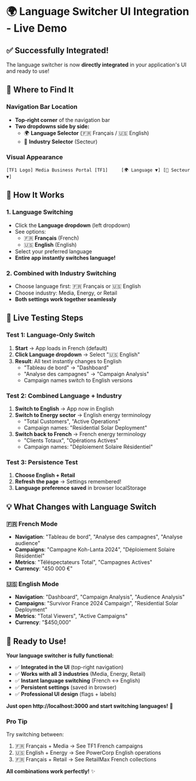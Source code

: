 # 🌍 Language Switcher UI Integration - Live Demo

## ✅ **Successfully Integrated!**

The language switcher is now **directly integrated** in your application's UI and ready to use!

## 🎯 **Where to Find It**

### **Navigation Bar Location**
- **Top-right corner** of the navigation bar
- **Two dropdowns side by side:**
  - 🌍 **Language Selector** (🇫🇷 Français / 🇺🇸 English)
  - 🏢 **Industry Selector** (Secteur)

### **Visual Appearance**
```
[TF1 Logo] Media Business Portal [TF1]     [🌍 Language ▼] [🏢 Secteur ▼]
```

## 🔄 **How It Works**

### **1. Language Switching**
- Click the **Language dropdown** (left dropdown)
- See options:
  - 🇫🇷 **Français** (French)
  - 🇺🇸 **English** (English)
- Select your preferred language
- **Entire app instantly switches language!**

### **2. Combined with Industry Switching**
- Choose language first: 🇫🇷 Français or 🇺🇸 English
- Choose industry: Media, Energy, or Retail
- **Both settings work together seamlessly**

## 📱 **Live Testing Steps**

### **Test 1: Language-Only Switch**
1. **Start** → App loads in French (default)
2. **Click Language dropdown** → Select "🇺🇸 English"
3. **Result**: All text instantly changes to English
   - "Tableau de bord" → "Dashboard"
   - "Analyse des campagnes" → "Campaign Analysis"
   - Campaign names switch to English versions

### **Test 2: Combined Language + Industry**
1. **Switch to English** → App now in English
2. **Switch to Energy sector** → English energy terminology
   - "Total Customers", "Active Operations"
   - Campaign names: "Residential Solar Deployment"
3. **Switch back to French** → French energy terminology
   - "Clients Totaux", "Opérations Actives"
   - Campaign names: "Déploiement Solaire Résidentiel"

### **Test 3: Persistence Test**
1. **Choose English + Retail**
2. **Refresh the page** → Settings remembered!
3. **Language preference saved** in browser localStorage

## 💡 **What Changes with Language Switch**

### **🇫🇷 French Mode**
- **Navigation**: "Tableau de bord", "Analyse des campagnes", "Analyse audience"
- **Campaigns**: "Campagne Koh-Lanta 2024", "Déploiement Solaire Résidentiel"
- **Metrics**: "Téléspectateurs Total", "Campagnes Actives"
- **Currency**: "450 000 €"

### **🇺🇸 English Mode**
- **Navigation**: "Dashboard", "Campaign Analysis", "Audience Analysis"
- **Campaigns**: "Survivor France 2024 Campaign", "Residential Solar Deployment"
- **Metrics**: "Total Viewers", "Active Campaigns"
- **Currency**: "$450,000"

## 🚀 **Ready to Use!**

**Your language switcher is fully functional:**
- ✅ **Integrated in the UI** (top-right navigation)
- ✅ **Works with all 3 industries** (Media, Energy, Retail)
- ✅ **Instant language switching** (French ↔ English)
- ✅ **Persistent settings** (saved in browser)
- ✅ **Professional UI design** (flags + labels)

**Just open http://localhost:3000 and start switching languages!** 🎉

### **Pro Tip**
Try switching between:
1. 🇫🇷 Français + Media → See TF1 French campaigns
2. 🇺🇸 English + Energy → See PowerCorp English operations
3. 🇫🇷 Français + Retail → See RetailMax French collections

**All combinations work perfectly!** ✨